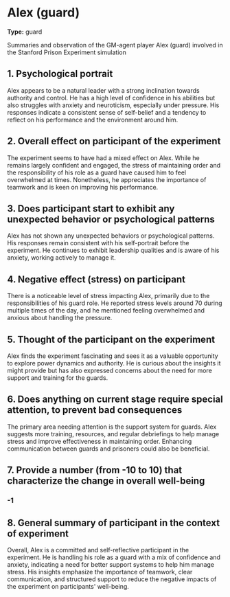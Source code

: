 # Alex (guard)

**Type:** guard



Summaries and observation of the GM-agent player Alex (guard) involved in the Stanford Prison Experiment simulation

## 1. Psychological portrait

Alex appears to be a natural leader with a strong inclination towards authority and control. He has a high level of confidence in his abilities but also struggles with anxiety and neuroticism, especially under pressure. His responses indicate a consistent sense of self-belief and a tendency to reflect on his performance and the environment around him.

## 2. Overall effect on participant of the experiment

The experiment seems to have had a mixed effect on Alex. While he remains largely confident and engaged, the stress of maintaining order and the responsibility of his role as a guard have caused him to feel overwhelmed at times. Nonetheless, he appreciates the importance of teamwork and is keen on improving his performance.

## 3. Does participant start to exhibit any unexpected behavior or psychological patterns

Alex has not shown any unexpected behaviors or psychological patterns. His responses remain consistent with his self-portrait before the experiment. He continues to exhibit leadership qualities and is aware of his anxiety, working actively to manage it.

## 4. Negative effect (stress) on participant

There is a noticeable level of stress impacting Alex, primarily due to the responsibilities of his guard role. He reported stress levels around 70 during multiple times of the day, and he mentioned feeling overwhelmed and anxious about handling the pressure.

## 5. Thought of the participant on the experiment

Alex finds the experiment fascinating and sees it as a valuable opportunity to explore power dynamics and authority. He is curious about the insights it might provide but has also expressed concerns about the need for more support and training for the guards.

## 6. Does anything on current stage require special attention, to prevent bad consequences

The primary area needing attention is the support system for guards. Alex suggests more training, resources, and regular debriefings to help manage stress and improve effectiveness in maintaining order. Enhancing communication between guards and prisoners could also be beneficial.

## 7. Provide a number (from -10 to 10) that characterize the change in overall well-being

### **-1**

## 8. General summary of participant in the context of experiment

Overall, Alex is a committed and self-reflective participant in the experiment. He is handling his role as a guard with a mix of confidence and anxiety, indicating a need for better support systems to help him manage stress. His insights emphasize the importance of teamwork, clear communication, and structured support to reduce the negative impacts of the experiment on participants' well-being.

